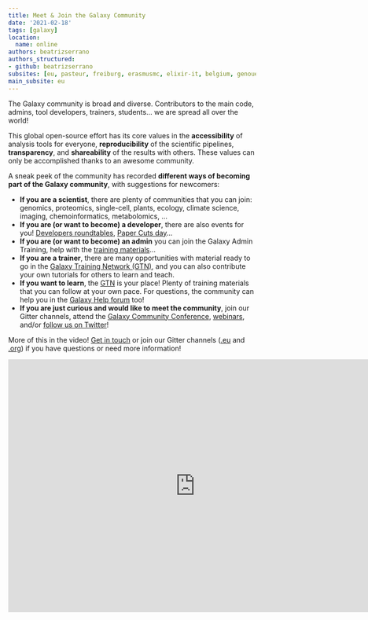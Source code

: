 ```yaml
---
title: Meet & Join the Galaxy Community
date: '2021-02-18'
tags: [galaxy]
location:
  name: online
authors: beatrizserrano
authors_structured:
- github: beatrizserrano
subsites: [eu, pasteur, freiburg, erasmusmc, elixir-it, belgium, genouest]
main_subsite: eu
---
```


The Galaxy community is broad and diverse. Contributors to the main code, admins, tool developers, trainers, students... we are spread all over the world!  

This global open-source effort has its core values in the __accessibility__ of analysis tools for everyone, __reproducibility__ of the scientific pipelines, __transparency__, and __shareability__ of the results with others. These values can only be accomplished thanks to an awesome community.

A sneak peek of the community has recorded __different ways of becoming part of the Galaxy community__, with suggestions for newcomers:

- __If you are a scientist__, there are plenty of communities that you can join: genomics, proteomics, single-cell, plants, ecology, climate science, imaging, chemoinformatics, metabolomics, ...
- __If you are (or want to become) a developer__, there are also events for you! [Developers roundtables](https://galaxyproject.org/community/devroundtable/), [Paper Cuts day](https://galaxyproject.org/events/cofests/papercuts/)...
- __If you are (or want to become) an admin__ you can join the Galaxy Admin Training, help with the [training materials](https://training.galaxyproject.org/training-material/topics/admin/)...
- __If you are a trainer__, there are many opportunities with material ready to go in the [Galaxy Training Network (GTN)](https://training.galaxyproject.org/), and you can also contribute your own tutorials for others to learn and teach.
- __If you want to learn__, the [GTN](https://training.galaxyproject.org/) is your place! Plenty of training materials that you can follow at your own pace. For questions, the community can help you in the [Galaxy Help forum](https://help.galaxyproject.org/) too!
- __If you are just curious and would like to meet the community__, join our Gitter channels, attend the [Galaxy Community Conference](https://www.vibconferences.be/events/gcc2021-virtual-edition), [webinars](https://galaxyproject.org/events/webinars/), and/or [follow us on Twitter](https://twitter.com/galaxyproject)!

More of this in the video! [Get in touch](mailto:outreach@galaxyproject.org) or join our Gitter channels ([.eu](https://gitter.im/usegalaxy-eu/Lobby) and [.org](https://gitter.im/galaxyproject/Lobby)) if you have questions or need more information!


<iframe width="760" height="515" src="https://www.youtube.com/embed/-1MPdxmRs8U" frameborder="0" allow="accelerometer; autoplay; clipboard-write; encrypted-media; gyroscope; picture-in-picture" allowfullscreen></iframe>
